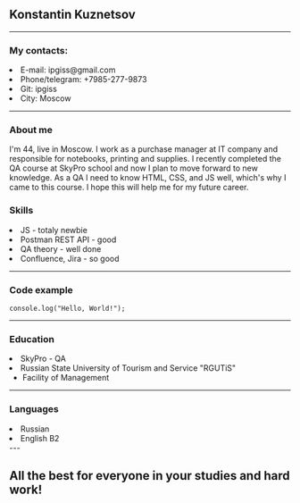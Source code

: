 ## Konstantin Kuznetsov

---

### My contacts:

<li> E-mail: ipgiss@gmail.com </li>
<li> Phone/telegram: +7985-277-9873 </li>
<li> Git: ipgiss </li>
<li> City: Moscow </li>

---

### About me

I'm 44, live in Moscow. I work as a purchase manager at IT company and responsible for notebooks, printing and supplies. I recently completed the QA course at SkyPro school and now I plan to move forward to new knowledge. As a QA I need to know HTML, CSS, and JS well, which's why I came to this course. I hope this will help me for my future career.

### Skills

<li>JS - totaly newbie</li>
<li>Postman REST API - good</li>
<li> QA theory - well done </li>
<li> Confluence, Jira - so good</li>

---

### Code example

`console.log("Hello, World!");`

---

### Education

<li> SkyPro - QA</li>

<li>Russian State University of Tourism and Service "RGUTiS"<ul>
    <li>Facility of Management </li> </ul>

---

### Languages

<li> Russian</li>
<li> English B2</li>
---

## All the best for everyone in your studies and hard work!
